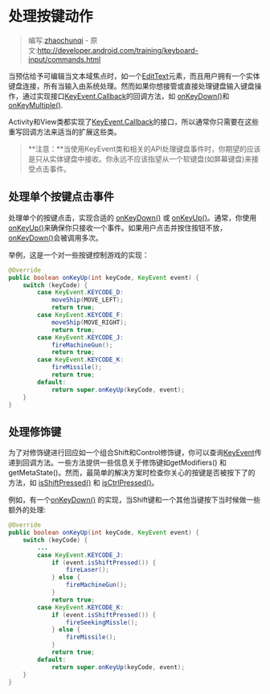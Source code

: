 # 处理按键动作

> 编写:[zhaochunqi](https://github.com/zhaochunqi) - 原文:<http://developer.android.com/training/keyboard-input/commands.html>

当预估给予可编辑当文本域焦点时，如一个[EditText](http://developer.android.com/reference/android/widget/EditText.html)元素，而且用户拥有一个实体键盘连接，所有当输入由系统处理。然而如果你想接管或直接处理键盘输入键盘操作，通过实现接口[KeyEvent.Callback](http://developer.android.com/reference/android/view/KeyEvent.Callback.html)的回调方法，如 <a href="http://developer.android.com/reference/android/view/KeyEvent.Callback.html#onKeyDown(int, android.view.KeyEvent)">onKeyDown()</a>和<a href="http://developer.android.com/reference/android/view/KeyEvent.Callback.html#onKeyMultiple(int, int, android.view.KeyEvent)">onKeyMultiple()</a>.

Activity和View类都实现了[KeyEvent.Callback](http://developer.android.com/reference/android/view/KeyEvent.Callback.html)的接口，所以通常你只需要在这些重写回调方法来适当的扩展这些类。

>**注意：**当使用KeyEvent类和相关的API处理键盘事件时，你期望的应该是只从实体键盘中接收。你永远不应该指望从一个软键盘(如屏幕键盘)来接受点击事件。

## 处理单个按键点击事件

处理单个的按键点击，实现合适的 <a href="http://developer.android.com/reference/android/view/KeyEvent.Callback.html#onKeyDown(int, android.view.KeyEvent)">onKeyDown()</a> 或 <a href="http://developer.android.com/reference/android/view/KeyEvent.Callback.html#onKeyUp(int, android.view.KeyEvent)">onKeyUp()</a>。通常，你使用<a href="http://developer.android.com/reference/android/view/KeyEvent.Callback.html#onKeyUp(int, android.view.KeyEvent)">onKeyUp()</a>来确保你只接收一个事件。如果用户点击并按住按钮不放，<a href="http://developer.android.com/reference/android/view/KeyEvent.Callback.html#onKeyDown(int, android.view.KeyEvent)">onKeyDown()</a>会被调用多次。

举例，这是一个对一些按键控制游戏的实现：

```java
@Override
public boolean onKeyUp(int keyCode, KeyEvent event) {
    switch (keyCode) {
        case KeyEvent.KEYCODE_D:
            moveShip(MOVE_LEFT);
            return true;
        case KeyEvent.KEYCODE_F:
            moveShip(MOVE_RIGHT);
            return true;
        case KeyEvent.KEYCODE_J:
            fireMachineGun();
            return true;
        case KeyEvent.KEYCODE_K:
            fireMissile();
            return true;
        default:
            return super.onKeyUp(keyCode, event);
    }
}
```

## 处理修饰键

为了对修饰键进行回应如一个组合Shift和Control修饰键，你可以查询[KeyEvent](http://developer.android.com/reference/android/view/KeyEvent.html)传递到回调方法。一些方法提供一些信息关于修饰键如getModifiers() 和 getMetaState()。然而，最简单的解决方案时检查你关心的按键是否被按下了的方法，如 <a href="http://developer.android.com/reference/android/view/KeyEvent.html#isShiftPressed()">isShiftPressed()</a> 和 <a href="http://developer.android.com/reference/android/view/KeyEvent.html#isCtrlPressed()">isCtrlPressed()</a>。

例如，有一个<a href="http://developer.android.com/reference/android/view/KeyEvent.Callback.html#onKeyDown(int, android.view.KeyEvent)">onKeyDown()</a> 的实现，当Shift键和一个其他当键按下当时候做一些额外的处理:

```java
@Override
public boolean onKeyUp(int keyCode, KeyEvent event) {
    switch (keyCode) {
        ...
        case KeyEvent.KEYCODE_J:
            if (event.isShiftPressed()) {
                fireLaser();
            } else {
                fireMachineGun();
            }
            return true;
        case KeyEvent.KEYCODE_K:
            if (event.isShiftPressed()) {
                fireSeekingMissle();
            } else {
                fireMissile();
            }
            return true;
        default:
            return super.onKeyUp(keyCode, event);
    }
}
```
